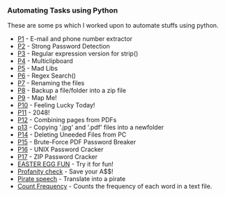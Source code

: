 ### Automating Tasks using Python

These are some ps which I worked upon to automate stuffs using python.

- [P1](https://github.com/nitin42/Python-Automation/blob/master/p_1.py)  - E-mail and phone number extractor
- [P2](https://github.com/nitin42/Python-Automation/blob/master/p2.py)  - Strong Password Detection
- [P3](https://github.com/nitin42/Python-Automation/blob/master/p3.py)  - Regular expression version for strip()
- [P4](https://github.com/nitin42/Python-Automation/blob/master/p4.py)  - Multiclipboard
- [P5](https://github.com/nitin42/Python-Automation/blob/master/p5.py) - Mad Libs
- [P6](https://github.com/nitin42/Python-Automation/blob/master/p6.py)  - Regex Search()
- [P7](https://github.com/nitin42/Python-Automation/blob/master/p_7.py)  - Renaming the files
- [P8](https://github.com/nitin42/Python-Automation/blob/master/p8.py)  - Backup a file/folder into a zip file
- [P9](https://github.com/nitin42/Python-Automation/blob/master/p9.py)  - Map Me! 
- [P10](https://github.com/nitin42/Python-Automation/blob/master/p10.py) - Feeling Lucky Today!
- [P11](https://github.com/nitin42/Python-Automation/blob/master/2048.py) - 2048!
- [P12](https://github.com/nitin42/Python-Automation/blob/master/P12.py) - Combining pages from PDFs
- [p13](https://github.com/nitin42/Python-Automation/blob/master/p13.py) - Copying '.jpg' and '.pdf' files into a newfolder
- [P14](https://github.com/nitin42/Python-Automation/blob/master/p14.py) - Deleting Uneeded Files from PC
- [P15](https://github.com/nitin42/Python-Automation/blob/master/p15.py) - Brute-Force PDF Password Breaker
- [P16](https://github.com/nitin42/Python-Automation/blob/master/p16.py) - UNIX Password Cracker
- [P17](https://github.com/nitin42/Python-Automation/blob/master/p17.py) - ZIP Password Cracker
- [EASTER EGG FUN](https://github.com/nitin42/Python-Automation/blob/master/easter_egg.py) - Try it for fun!
- [Profanity check](https://github.com/nitin42/Python-Automation/blob/master/profanity_editor.py) - Save your A$$!
- [Pirate speech](https://github.com/nitin42/Python-Automation/blob/master/pirate_speech.py) - Translate into a pirate
- [Count Frequency](https://github.com/nitin42/Python-Automation/blob/master/count_me.py) - Counts the frequency of each word in a text file. 


